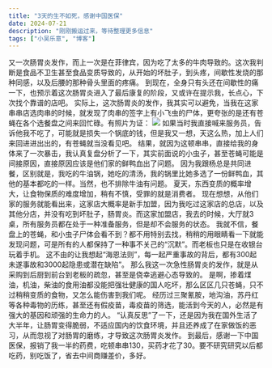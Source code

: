 ```yaml
---
title: "3天的生不如死，感谢中国医保"
date: 2024-07-21
description: "刚刚搬运过来，等待整理更多信息"
tags: ["小吴乐意", "博客"]
---
```


又一次肠胃炎发作，而上一次是在菲律宾，因为吃了太多的牛肉导致的。这次我判断是食品不卫生甚至食品变质导致的，从开始的坏肚子，到头疼，间歇性发烧的那种同感，以及后腰的那种骨头里面的疼痛。
到现在，全身只有头还在间歇性的痛一下，也预示着这次肠胃炎进入了最后康复的阶段，又或许在提示我，长点心，下次找个靠谱的店吧。
实际上，这次肠胃炎的发作，我其实可以避免，当我在这家串串店选肉串的时候，就发现了肉串的签字上有小飞虫的尸体，更夸张的是还有苍蝇在各个选餐盘之间来回忙碌。有照片为证：
![](https://blog.xiaowuleyi.com/content/uploadfile/202407/f4a81721520903.jpg)
如果当时我直接喊来服务员，告诉他我不吃了，可能就是损失一个锅底的钱，但是我又一想，天这么热，加上人们来回进进出出的，有苍蝇就当没看见吧。
结果，就因为这顿串串，直接给我的身体来了一次暴击，我认真复盘分析了一下，其实前面说的小虫子，甚至苍蝇可能是间接原因，直接原因应该是他们家的鲜鸭血出了问题。
因为我跟杨总是共同进餐，区别就是，我吃的牛油锅，她吃的清汤，我的锅里比她多选了一份鲜鸭血，其他的基本都吃的一样。当然，也不排除牛油有问题。
夏天，东西变质的概率增大，让食物保质的难度增加，稍有不慎，受罪的就是消费者。
现在想想，从他们家的服务就能看出来，这家店大概率是新手加盟，因为我吃过这家店的总店，以及其他分店，并没有吃到坏肚子，肠胃炎。而这家加盟店，我去的时候，大厅就3桌，所有服务员都在处于一种准备服务，但是却不会服务的状态。
我就不信，餐盘上的苍蝇，和小虫子尸体会看不到？都不用特别去找，稍稍的用眼睛看一下就能发现问题，可是所有的人都保持了一种事不关己的“沉默”。而老板也只是在收银台玩着手机。
这不由的让我想起“海恩法则”，每一起严重事故的背后，都有300起未遂事故和3000起隐患或潜在缺陷”。
那么我这一次急性肠胃炎的发作，就是从采购到后厨到前台到老板的疏忽，甚至是侥幸逃避心态导致的。
是啊，掺着煤油，机油，柴油的食用油都没能把强壮健康的国人吃坏，那么区区几只苍蝇，只不过稍稍变质的食物，又怎么能伤害到我们呢。
经历过三聚氰胺，地沟油，苏丹红等各种毒物的历练，甚至还有假疫苗，毒疫苗的筛选，能活到今天的人，必然是有强大的基因和顽强的生命力的人。
“认真反思”了一下，还是因为我在国外生活了大半年，让肠胃变得脆弱，不适应国内的饮食环境，并且还养成了在家做饭的恶习，从而忽视了对肠胃的磨练，才导致这次肠胃炎发作。
到最后，感谢一下中国医保，报销了我一半的药费，吃顿串串130，买药才花了30。要不研究研究以后都吃药，别吃饭了，省去中间商赚差价，多好。
